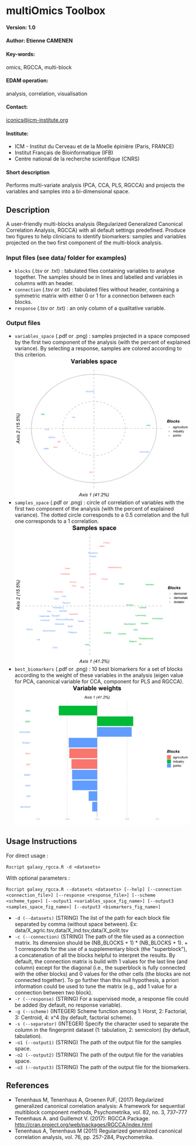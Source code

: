 # multiOmics Toolbox

#### Version: 1.0

#### Author: Etienne CAMENEN

#### Key-words: 
omics, RGCCA, multi-block

#### EDAM operation: 
analysis, correlation, visualisation

#### Contact: 
iconics@icm-institute.org

#### Institute: 
- ICM - Institut du Cerveau et de la Moelle épinière (Paris, FRANCE)
- Institut Français de Bioinformatique (IFB)
- Centre national de la recherche scientifique (CNRS)


#### Short description
Performs multi-variate analysis (PCA, CCA, PLS, RGCCA) and projects the variables and samples into a bi-dimensional space.

## Description
A user-friendly multi-blocks analysis (Regularized Generalized Canonical Correlation Analysis, RGCCA) with all default settings predefined. Produce two figures to help clinicians to identify biomarkers: samples and variables projected on the two first component of the multi-block analysis.

### Input files (see data/ folder for examples)
- ```blocks``` (.tsv or .txt) : tabulated files containing variables to analyse together. The samples should be in lines and labelled and variables in columns with an header.
- ```connection``` (.tsv or .txt) : tabulated files without header, containing a symmetric matrix with either 0 or 1 for a connection between each blocks.
- ```response``` (.tsv or .txt) : an only column of a qualitative variable.

### Output files 
- ```variables_space``` (.pdf or .png) : samples projected in a space composed by the first two component of the analysis (with the percent of explained variance). By selecting a response, samples are colored according to this criterion.
![variables_space](/img/variables_space.png)
- ```samples_space``` (.pdf or .png) : circle of correlation of variables with the first two component of the analysis (with the percent of explained variance). The dotted circle corresponds to a 0.5 correlation and the full one corresponds to a 1 correlation. 
![samples_space](/img/samples_space.png)
- ```best_biomarkers``` (.pdf or .png) : 10 best biomarkers for a set of blocks according to the weight of these variables in the analysis (eigen value for PCA, canonical variable for CCA, component for PLS and RGCCA).
![best_biomarkers](/img/best_biomarkers.png)

## Usage Instructions
For direct usage :

```
Rscript galaxy_rgcca.R -d <datasets>
```

With optional parameters :

```
Rscript galaxy_rgcca.R --datasets <datasets> [--help] [--connection <connection_file>] [--response <response_file>] [--scheme <scheme_type>] [--output1 <variables_space_fig_name>] [--output3 <samples_space_fig_name>] [--output3 <biomarkers_fig_name>]
```

- ```-d (--datasets)``` (STRING) The list of the path for each block file separated by comma (without space between). Ex: data/X_agric.tsv,data/X_ind.tsv,data/X_polit.tsv
- ```-c (--connection)``` (STRING) The path of the file used as a connection matrix. Its dimension should be (NB_BLOCKS + 1) * (NB_BLOCKS + 1). + 1 corresponds for the use of a supplementary block (the "superblock"), a concatenation of all the blocks helpful to interpret the results. By default, the connection matrix is build with 1 values for the last line (and column) except for the diagonal (i.e., the superblock is fully connected with the other blocks) and 0 values for the other cells (the blocks are not connected together). To go further than this null hypothesis, a priori information could be used to tune the matrix (e.g., add 1 value for a connection between two block).  
- ```-r (--response)``` (STRING) For a supervised mode, a response file could be added (by default, no response variable).
- ```-g (--scheme)``` (INTEGER) Scheme function among 1: Horst, 2: Factorial, 3: Centroid, 4: x^4 (by default, factorial scheme).
- ```-s (--separator)``` (INTEGER) Specify the character used to separate the column in the fingerprint dataset (1: tabulation, 2: semicolon) (by default, tabulation).
- ```-o1 (--output1)``` (STRING) The path of the output file for the samples space.
- ```-o2 (--output2)``` (STRING) The path of the output file for the variables space.
- ```-o3 (--output3)``` (STRING) The path of the output file for the biomarkers.

## References
- Tenenhaus M, Tenenhaus A, Groenen PJF, (2017) Regularized generalized canonical correlation analysis: A framework for sequential multiblock component methods, Psychometrika, vol. 82, no. 3, 737–777
- Tenenhaus  A. and Guillemot V. (2017): RGCCA Package. http://cran.project.org/web/packages/RGCCA/index.html
- Tenenhaus A, Tenenhaus M (2011) Regularized generalized canonical correlation analysis, vol. 76, pp. 257-284, Psychometrika.